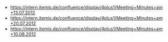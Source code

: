   * https://intern.itemis.de/confluence/display/4plus1/Meeting+Minutes+am+13.07.2012
  * https://intern.itemis.de/confluence/display/4plus1/Meeting+Minutes+am+20.07.2012
  * https://intern.itemis.de/confluence/display/4plus1/Meeting+Minutes+am+10.08.2012
